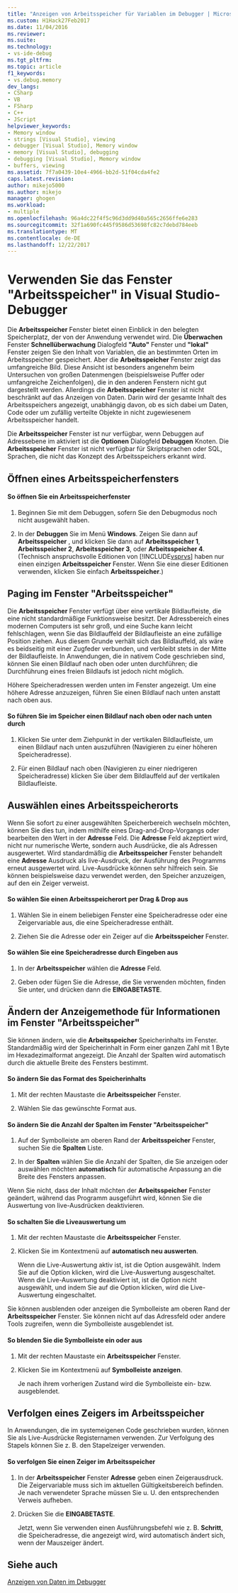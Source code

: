 ```yaml
---
title: "Anzeigen von Arbeitsspeicher für Variablen im Debugger | Microsoft Docs"
ms.custom: H1Hack27Feb2017
ms.date: 11/04/2016
ms.reviewer: 
ms.suite: 
ms.technology:
- vs-ide-debug
ms.tgt_pltfrm: 
ms.topic: article
f1_keywords:
- vs.debug.memory
dev_langs:
- CSharp
- VB
- FSharp
- C++
- JScript
helpviewer_keywords:
- Memory window
- strings [Visual Studio], viewing
- debugger [Visual Studio], Memory window
- memory [Visual Studio], debugging
- debugging [Visual Studio], Memory window
- buffers, viewing
ms.assetid: 7f7a0439-10e4-4966-bb2d-51f04cda4fe2
caps.latest.revision: 
author: mikejo5000
ms.author: mikejo
manager: ghogen
ms.workload:
- multiple
ms.openlocfilehash: 96a4dc22f4f5c96d3dd9d40a565c2656ffe6e283
ms.sourcegitcommit: 32f1a690fc445f9586d53698fc82c7debd784eeb
ms.translationtype: MT
ms.contentlocale: de-DE
ms.lasthandoff: 12/22/2017
---
```

# <a name="use-the-memory-windows-in-the-visual-studio-debugger"></a>Verwenden Sie das Fenster "Arbeitsspeicher" in Visual Studio-Debugger
Die **Arbeitsspeicher** Fenster bietet einen Einblick in den belegten Speicherplatz, der von der Anwendung verwendet wird. Die **Überwachen** Fenster **Schnellüberwachung** Dialogfeld **"Auto"** Fenster und **"lokal"** Fenster zeigen Sie den Inhalt von Variablen, die an bestimmten Orten im Arbeitsspeicher gespeichert. Aber die **Arbeitsspeicher** Fenster zeigt das umfangreiche Bild. Diese Ansicht ist besonders angenehm beim Untersuchen von großen Datenmengen (beispielsweise Puffer oder umfangreiche Zeichenfolgen), die in den anderen Fenstern nicht gut dargestellt werden. Allerdings die **Arbeitsspeicher** Fenster ist nicht beschränkt auf das Anzeigen von Daten. Darin wird der gesamte Inhalt des Arbeitsspeichers angezeigt, unabhängig davon, ob es sich dabei um Daten, Code oder um zufällig verteilte Objekte in nicht zugewiesenem Arbeitsspeicher handelt.  
  
 Die **Arbeitsspeicher** Fenster ist nur verfügbar, wenn Debuggen auf Adressebene im aktiviert ist die **Optionen** Dialogfeld **Debuggen** Knoten. Die **Arbeitsspeicher** Fenster ist nicht verfügbar für Skriptsprachen oder SQL, Sprachen, die nicht das Konzept des Arbeitsspeichers erkannt wird.  
  
## <a name="opening-a-memory-window"></a>Öffnen eines Arbeitsspeicherfensters  
  
#### <a name="to-open-a-memory-window"></a>So öffnen Sie ein Arbeitsspeicherfenster  
  
1.  Beginnen Sie mit dem Debuggen, sofern Sie den Debugmodus noch nicht ausgewählt haben.  
  
2.  In der **Debuggen** Sie im Menü **Windows**. Zeigen Sie dann auf **Arbeitsspeicher** , und klicken Sie dann auf **Arbeitsspeicher 1**, **Arbeitsspeicher 2**, **Arbeitsspeicher 3**, oder **Arbeitsspeicher 4**. (Technisch anspruchsvolle Editionen von [!INCLUDE[vsprvs](../code-quality/includes/vsprvs_md.md)] haben nur einen einzigen **Arbeitsspeicher** Fenster. Wenn Sie eine dieser Editionen verwenden, klicken Sie einfach **Arbeitsspeicher**.)  
  
## <a name="paging-in-the-memory-window"></a>Paging im Fenster "Arbeitsspeicher"  
 Die **Arbeitsspeicher** Fenster verfügt über eine vertikale Bildlaufleiste, die eine nicht standardmäßige Funktionsweise besitzt. Der Adressbereich eines modernen Computers ist sehr groß, und eine Suche kann leicht fehlschlagen, wenn Sie das Bildlauffeld der Bildlaufleiste an eine zufällige Position ziehen. Aus diesem Grunde verhält sich das Bildlauffeld, als wäre es beidseitig mit einer Zugfeder verbunden, und verbleibt stets in der Mitte der Bildlaufleiste. In Anwendungen, die in nativem Code geschrieben sind, können Sie einen Bildlauf nach oben oder unten durchführen; die Durchführung eines freien Bildlaufs ist jedoch nicht möglich.  
  
 Höhere Speicheradressen werden unten im Fenster angezeigt. Um eine höhere Adresse anzuzeigen, führen Sie einen Bildlauf nach unten anstatt nach oben aus.  
  
#### <a name="to-page-up-or-down-in-memory"></a>So führen Sie im Speicher einen Bildlauf nach oben oder nach unten durch  
  
1.  Klicken Sie unter dem Ziehpunkt in der vertikalen Bildlaufleiste, um einen Bildlauf nach unten auszuführen (Navigieren zu einer höheren Speicheradresse).  
  
2.  Für einen Bildlauf nach oben (Navigieren zu einer niedrigeren Speicheradresse) klicken Sie über dem Bildlauffeld auf der vertikalen Bildlaufleiste.  
  
## <a name="selecting-a-memory-location"></a>Auswählen eines Arbeitsspeicherorts  
 Wenn Sie sofort zu einer ausgewählten Speicherbereich wechseln möchten, können Sie dies tun, indem mithilfe eines Drag-and-Drop-Vorgangs oder bearbeiten den Wert in der **Adresse** Feld. Die **Adresse** Feld akzeptiert wird, nicht nur numerische Werte, sondern auch Ausdrücke, die als Adressen ausgewertet. Wird standardmäßig die **Arbeitsspeicher** Fenster behandelt eine **Adresse** Ausdruck als live-Ausdruck, der Ausführung des Programms erneut ausgewertet wird. Live-Ausdrücke können sehr hilfreich sein. Sie können beispielsweise dazu verwendet werden, den Speicher anzuzeigen, auf den ein Zeiger verweist.  
  
#### <a name="to-select-a-memory-location-by-dragging-and-dropping"></a>So wählen Sie einen Arbeitsspeicherort per Drag & Drop aus  
  
1.  Wählen Sie in einem beliebigen Fenster eine Speicheradresse oder eine Zeigervariable aus, die eine Speicheradresse enthält.  
  
2.  Ziehen Sie die Adresse oder ein Zeiger auf die **Arbeitsspeicher** Fenster.  
  
#### <a name="to-select-a-memory-location-by-editing"></a>So wählen Sie eine Speicheradresse durch Eingeben aus  
  
1.  In der **Arbeitsspeicher** wählen die **Adresse** Feld.  
  
2.  Geben oder fügen Sie die Adresse, die Sie verwenden möchten, finden Sie unter, und drücken dann die **EINGABETASTE**.  
  
## <a name="changing-the-way-the-memory-window-displays-information"></a>Ändern der Anzeigemethode für Informationen im Fenster "Arbeitsspeicher"  
 Sie können ändern, wie die **Arbeitsspeicher** Speicherinhalts im Fenster. Standardmäßig wird der Speicherinhalt in Form einer ganzen Zahl mit 1 Byte im Hexadezimalformat angezeigt. Die Anzahl der Spalten wird automatisch durch die aktuelle Breite des Fensters bestimmt.  
  
#### <a name="to-change-the-format-of-the-memory-contents"></a>So ändern Sie das Format des Speicherinhalts  
  
1.  Mit der rechten Maustaste die **Arbeitsspeicher** Fenster.  
  
2.  Wählen Sie das gewünschte Format aus.  
  
#### <a name="to-change-the-number-of-columns-in-the-memory-window"></a>So ändern Sie die Anzahl der Spalten im Fenster "Arbeitsspeicher"  
  
1.  Auf der Symbolleiste am oberen Rand der **Arbeitsspeicher** Fenster, suchen Sie die **Spalten** Liste.  
  
2.  In der **Spalten** wählen Sie die Anzahl der Spalten, die Sie anzeigen oder auswählen möchten **automatisch** für automatische Anpassung an die Breite des Fensters anpassen.  
  
 Wenn Sie nicht, dass der Inhalt möchten der **Arbeitsspeicher** Fenster geändert, während das Programm ausgeführt wird, können Sie die Auswertung von live-Ausdrücken deaktivieren.  
  
#### <a name="to-toggle-live-evaluation"></a>So schalten Sie die Liveauswertung um  
  
1.  Mit der rechten Maustaste die **Arbeitsspeicher** Fenster.  
  
2.  Klicken Sie im Kontextmenü auf **automatisch neu auswerten**.  
  
     Wenn die Live-Auswertung aktiv ist, ist die Option ausgewählt. Indem Sie auf die Option klicken, wird die Live-Auswertung ausgeschaltet. Wenn die Live-Auswertung deaktiviert ist, ist die Option nicht ausgewählt, und indem Sie auf die Option klicken, wird die Live-Auswertung eingeschaltet.  
  
 Sie können ausblenden oder anzeigen die Symbolleiste am oberen Rand der **Arbeitsspeicher** Fenster. Sie können nicht auf das Adressfeld oder andere Tools zugreifen, wenn die Symbolleiste ausgeblendet ist.  
  
#### <a name="to-toggle-the-toolbar"></a>So blenden Sie die Symbolleiste ein oder aus  
  
1.  Mit der rechten Maustaste ein **Arbeitsspeicher** Fenster.  
  
2.  Klicken Sie im Kontextmenü auf **Symbolleiste anzeigen**.  
  
     Je nach ihrem vorherigen Zustand wird die Symbolleiste ein- bzw. ausgeblendet.  
  
## <a name="following-a-pointer-through-memory"></a>Verfolgen eines Zeigers im Arbeitsspeicher  
 In Anwendungen, die im systemeigenen Code geschrieben wurden, können Sie als Live-Ausdrücke Registernamen verwenden. Zur Verfolgung des Stapels können Sie z. B. den Stapelzeiger verwenden.  
  
#### <a name="to-follow-a-pointer-through-memory"></a>So verfolgen Sie einen Zeiger im Arbeitsspeicher  
  
1.  In der **Arbeitsspeicher** Fenster **Adresse** geben einen Zeigerausdruck. Die Zeigervariable muss sich im aktuellen Gültigkeitsbereich befinden. Je nach verwendeter Sprache müssen Sie u. U. den entsprechenden Verweis aufheben.  
  
2.  Drücken Sie die **EINGABETASTE**.  
  
     Jetzt, wenn Sie verwenden einen Ausführungsbefehl wie z. B. **Schritt**, die Speicheradresse, die angezeigt wird, wird automatisch ändert sich, wenn der Mauszeiger ändert.  
  
## <a name="see-also"></a>Siehe auch  
 [Anzeigen von Daten im Debugger](../debugger/viewing-data-in-the-debugger.md)